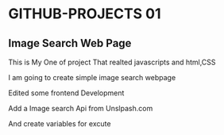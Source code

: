 # GITHUB-PROJECTS 01
## Image Search Web Page
This is My One of project That realted javascripts and html,CSS

I am going to create simple image search webpage

Edited some frontend Development

Add a Image search Api from Unslpash.com

And create variables for excute

